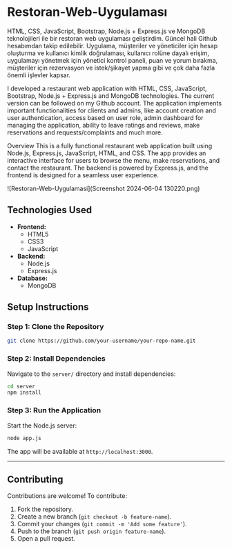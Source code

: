 # Restoran-Web-Uygulaması

HTML, CSS, JavaScript, Bootstrap, Node.js + Express.js ve MongoDB teknolojileri ile bir restoran web uygulaması geliştirdim. Güncel hali Github hesabımdan takip edilebilir. Uygulama, müşteriler ve yöneticiler için hesap oluşturma ve kullanıcı kimlik doğrulaması, kullanıcı rolüne dayalı erişim, uygulamayı yönetmek için yönetici kontrol paneli, puan ve yorum bırakma, müşteriler için rezervasyon ve istek/şikayet yapma gibi ve çok daha fazla önemli işlevler kapsar.

I developed a restaurant web application with HTML, CSS, JavaScript, Bootstrap, Node.js + Express.js and MongoDB technologies. The current version can be followed on my Github account. The application implements important functionalities for clients and admins, like account creation and user authentication, access based on user role, admin dashboard for managing the application, ability to leave ratings and reviews, make reservations and requests/complaints and much more.

Overview
This is a fully functional restaurant web application built using Node.js, Express.js, JavaScript, HTML, and CSS. The app provides an interactive interface for users to browse the menu, make reservations, and contact the restaurant. The backend is powered by Express.js, and the frontend is designed for a seamless user experience.


![Restoran-Web-Uygulamasi](Screenshot 2024-06-04 130220.png)  


## **Technologies Used**

- **Frontend:**
  - HTML5
  - CSS3
  - JavaScript
- **Backend:**
  - Node.js
  - Express.js
- **Database:**
  - MongoDB 


## **Setup Instructions**

### **Step 1: Clone the Repository**
```bash
git clone https://github.com/your-username/your-repo-name.git
```

### **Step 2: Install Dependencies**
Navigate to the `server/` directory and install dependencies:
```bash
cd server
npm install
```

### **Step 3: Run the Application**
Start the Node.js server:
```bash
node app.js
```
The app will be available at `http://localhost:3000`.

---

## **Contributing**

Contributions are welcome! To contribute:
1. Fork the repository.
2. Create a new branch (`git checkout -b feature-name`).
3. Commit your changes (`git commit -m 'Add some feature'`).
4. Push to the branch (`git push origin feature-name`).
5. Open a pull request.
